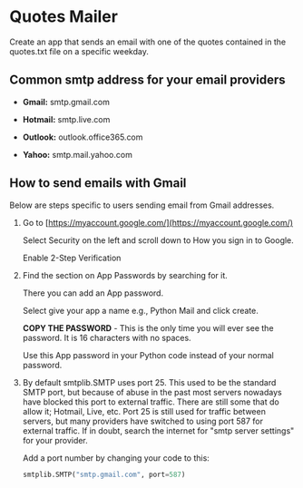 # Quotes Mailer

Create an app that sends an email with one of the quotes contained in the quotes.txt file on a specific weekday.

## Common smtp address for your email providers

+ **Gmail:** smtp.gmail.com

+ **Hotmail:** smtp.live.com

+ **Outlook:** outlook.office365.com

+ **Yahoo:** smtp.mail.yahoo.com

## How to send emails with Gmail

Below are steps specific to users sending email from Gmail addresses.

1. Go to [https://myaccount.google.com/](https://myaccount.google.com/)

    Select Security on the left and scroll down to How you sign in to Google.

    Enable 2-Step Verification

2. Find the section on App Passwords by searching for it.

    There you can add an App password.

    Select give your app a name e.g., Python Mail and click create.

    **COPY THE PASSWORD** - This is the only time you will ever see the password. It is 16 characters with no spaces.

    Use this App password in your Python code instead of your normal password.

3. By default smtplib.SMTP uses port 25. This used to be the standard SMTP port, but because of abuse in the past most servers nowadays have blocked this port to external traffic. There are still some that do allow it; Hotmail, Live, etc. Port 25 is still used for traffic between servers, but many providers have switched to using port 587 for external traffic. If in doubt, search the internet for "smtp server settings" for your provider.

    Add a port number by changing your code to this:

    ```py
    smtplib.SMTP("smtp.gmail.com", port=587)
    ```
